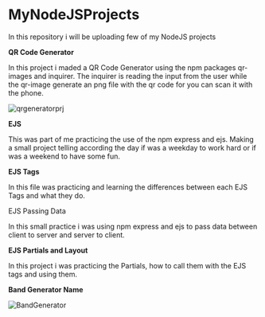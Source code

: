 # MyNodeJSProjects
In this repository i will be uploading few of my NodeJS projects


**QR Code Generator**

In this project i maded a QR Code Generator using the npm packages qr-images and inquirer. The inquirer is reading the input from the user while the qr-image generate an png file with the qr code for you can scan it with the phone.


![qrgeneratorprj](https://github.com/Elswee13/MyNodeJSProjects/assets/77897104/3d247373-69c6-416b-9b7e-c29655341433)

**EJS**


This was part of me practicing the use of  the npm express and ejs. Making a small project telling according the day if was a weekday to work hard or if was a weekend to have some fun.

**EJS Tags**

In this file was practicing and learning the differences between each EJS Tags and what they do.

EJS Passing Data

In this small practice i was using npm express and ejs to pass data between client to server and server to client.

**EJS Partials and Layout**

In this project i was practicing the Partials, how to call them with the EJS tags and using them.

**Band Generator Name**


![BandGenerator](https://github.com/Elswee13/MyNodeJSProjects/assets/77897104/4c299829-821e-4171-9afa-b18fafb8edb6)
